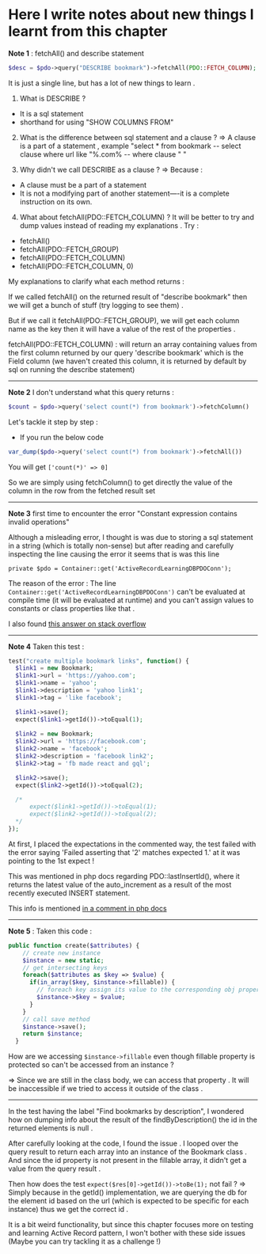 # Here I write notes about new things I learnt from this chapter

**Note 1** : fetchAll() and describe statement
```php
$desc = $pdo->query("DESCRIBE bookmark")->fetchAll(PDO::FETCH_COLUMN);
```

It is just a single line, but has a lot of new things to learn . 

1. What is DESCRIBE ?
  - It is a sql statement 
  - shorthand for using "SHOW COLUMNS FROM"

2. What is the difference between sql statement and a clause ?
=> A clause is a part of a statement , example
 "select * from bookmark -- select clause
 where url like "%.com% -- where clause
 " " 

3. Why didn't we call DESCRIBE as a clause ?
=> Because : 
- A clause must be a part of a statement 
- It is not a modifying part of another statement—-it is a complete instruction on its own.

4. What about fetchAll(PDO::FETCH_COLUMN) ?
It will be better to try and dump values instead of reading my
explanations . 
Try : 
- fetchAll()
- fetchAll(PDO::FETCH_GROUP)
- fetchAll(PDO::FETCH_COLUMN)
- fetchAll(PDO::FETCH_COLUMN, 0)

My explanations to clarify what each method returns : 

If we called fetchAll() on the returned result of "describe
bookmark" then we will get a bunch of stuff (try logging to
see them) .

But if we call it fetchAll(PDO::FETCH_GROUP), we will get
each column name as the key then it will have a value of the
rest of the properties . 

fetchAll(PDO::FETCH_COLUMN) : will return an array containing
values from the first column returned by our query 'describe
bookmark' which is the Field column (we haven't created this
column, it is returned by default by sql on running the
describe statement)

___
**Note 2** I don't understand what this query returns : 
```php
$count = $pdo->query('select count(*) from bookmark')->fetchColumn()
```

Let's tackle it step by step : 
- If you run the below code 
```php
var_dump($pdo->query('select count(*) from bookmark')->fetchAll())
```
You will get ```['count(*)' => 0]```

So we are simply using fetchColumn() to get directly the value of
the column in the row from the fetched result set 

___
**Note 3** first time to encounter the error "Constant expression
contains invalid operations"

Although a misleading error, I thought is was due to storing a
sql statement in a string (which is totally non-sense) but after
reading and carefully inspecting the line causing the error it
seems that is was this line 
```
private $pdo = Container::get('ActiveRecordLearningDBPDOConn');
``` 

The reason of the error : The line
```Container::get('ActiveRecordLearningDBPDOConn')``` can't be
evaluated at compile time (it will be evaluated at runtime) and
you can't assign values to constants or class properties like
that .

I also found [this answer on stack
overflow](https://stackoverflow.com/questions/40171546/php-error-fatal-error-constant-expression-contains-invalid-operations)

___
**Note 4**
Taken this test : 
```php
test("create multiple bookmark links", function() {
  $link1 = new Bookmark;
  $link1->url = 'https://yahoo.com';
  $link1->name = 'yahoo';
  $link1->description = 'yahoo link1';
  $link1->tag = 'like facebook';

  $link1->save();
  expect($link1->getId())->toEqual(1);
  
  $link2 = new Bookmark;
  $link2->url = 'https://facebook.com';
  $link2->name = 'facebook';
  $link2->description = 'facebook link2';
  $link2->tag = 'fb made react and gql';

  $link2->save();
  expect($link2->getId())->toEqual(2);

  /* 
      expect($link1->getId())->toEqual(1);
      expect($link2->getId())->toEqual(2);
  */
});
```

At first, I placed the expectations in the commented way, the
test failed with the error saying 'Failed asserting that '2'
matches expected 1.' at it was pointing to the 1st expect !

This was mentioned in php docs regarding PDO::lastInsertId(), where
it returns the latest value of the auto_increment as a result of
the most recently executed INSERT statement.

This info is mentioned
[in a comment in php
docs](https://www.php.net/manual/en/pdo.lastinsertid.php#122009)
___
**Note 5** : Taken this code : 
```php
public function create($attributes) {
    // create new instance
    $instance = new static;
    // get intersecting keys
    foreach($attributes as $key => $value) {
      if(in_array($key, $instance->fillable)) {
        // foreach key assign its value to the corresponding obj property
        $instance->$key = $value;
      }
    }
    // call save method
    $instance->save();
    return $instance;
  }
```
How are we accessing ```$instance->fillable``` even though
fillable property is protected so can't be accessed from an
instance ?

=> Since we are still in the class body, we can access that
property . It will be inaccessible if we tried to access it
outside of the class . 

___
In the test having the label "Find bookmarks by description", I
wondered how on dumping info about the result of the
findByDescription() the id in the returned elements is null . 

After carefully looking at the code, I found the issue . 
I looped over the query result to return each array into an
instance of the Bookmark class .
And since the id property is not present in the fillable array,
it didn't get a value from the query result . 

Then how does the test ```expect($res[0]->getId())->toBe(1);```
not fail ?
=> Simply because in the getId() implementation, we are querying
the db for the element id based on the url (which is expected to
be specific for each instance) thus we get the correct id . 

It is a bit weird functionality, but since this chapter focuses
more on testing and learning Active Record pattern, I won't
bother with these side issues (Maybe you can try tackling it as a
challenge !) 

